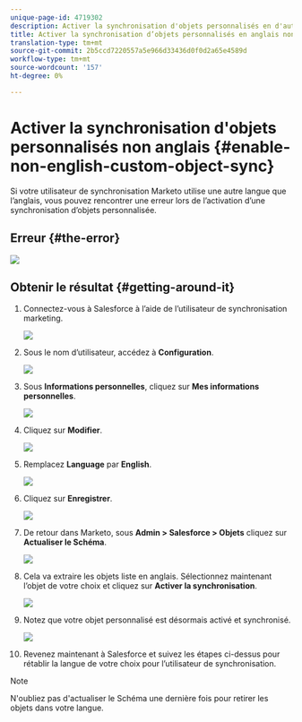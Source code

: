 ```yaml
---
unique-page-id: 4719302
description: Activer la synchronisation d'objets personnalisés en d'autres langues que l'anglais - Documents marketing - Documentation du produit
title: Activer la synchronisation d’objets personnalisés en anglais non
translation-type: tm+mt
source-git-commit: 2b5ccd7220557a5e966d33436d0f0d2a65e4589d
workflow-type: tm+mt
source-wordcount: '157'
ht-degree: 0%

---
```



# Activer la synchronisation d&#39;objets personnalisés non anglais {#enable-non-english-custom-object-sync}

Si votre utilisateur de synchronisation Marketo utilise une autre langue que l’anglais, vous pouvez rencontrer une erreur lors de l’activation d’une synchronisation d’objets personnalisée.

## Erreur {#the-error}

![](assets/image2014-12-10-13-3a17-3a51.png)

## Obtenir le résultat {#getting-around-it}

1. Connectez-vous à Salesforce à l’aide de l’utilisateur de synchronisation marketing.

   ![](assets/image2014-12-10-13-3a18-3a1.png)

1. Sous le nom d’utilisateur, accédez à **Configuration**.

   ![](assets/image2014-12-10-13-3a18-3a11.png)

1. Sous **Informations personnelles**, cliquez sur **Mes informations personnelles**.

   ![](assets/image2014-12-10-13-3a18-3a22.png)

1. Cliquez sur **Modifier**.

   ![](assets/image2014-12-10-13-3a18-3a32.png)

1. Remplacez **Language** par **English**.

   ![](assets/image2014-12-10-13-3a18-3a45.png)

1. Cliquez sur **Enregistrer**.

   ![](assets/image2014-12-10-13-3a18-3a55.png)

1. De retour dans Marketo, sous **Admin > Salesforce > Objets** cliquez sur **Actualiser le Schéma**.

   ![](assets/image2014-12-10-13-3a19-3a6.png)

1. Cela va extraire les objets liste en anglais. Sélectionnez maintenant l’objet de votre choix et cliquez sur **Activer la synchronisation**.

   ![](assets/image2014-12-10-13-3a19-3a16.png)

1. Notez que votre objet personnalisé est désormais activé et synchronisé.

   ![](assets/image2014-12-10-13-3a19-3a26.png)

1. Revenez maintenant à Salesforce et suivez les étapes ci-dessus pour rétablir la langue de votre choix pour l’utilisateur de synchronisation.

>[!NOTE]
>
>N&#39;oubliez pas d&#39;actualiser le Schéma une dernière fois pour retirer les objets dans votre langue.
